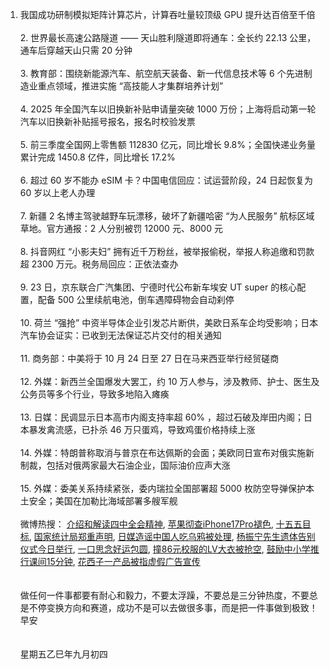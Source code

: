 1. 我国成功研制模拟矩阵计算芯片，计算吞吐量较顶级 GPU 提升达百倍至千倍 </br></br> 2. 世界最长高速公路隧道 —— 天山胜利隧道即将通车：全长约 22.13 公里，通车后穿越天山只需 20 分钟 </br></br> 3. 教育部：围绕新能源汽车、航空航天装备、新一代信息技术等 6 个先进制造业重点领域，推进实施 “高技能人才集群培养计划” </br></br> 4. 2025 年全国汽车以旧换新补贴申请量突破 1000 万份；上海将启动第一轮汽车以旧换新补贴摇号报名，报名时校验发票 </br></br> 5. 前三季度全国网上零售额 112830 亿元，同比增长 9.8%；全国快递业务量累计完成 1450.8 亿件，同比增长 17.2% </br></br> 6. 超过 60 岁不能办 eSIM 卡？中国电信回应：试运营阶段，24 日起恢复为 60 岁以上老人办理 </br></br> 7. 新疆 2 名博主驾驶越野车玩漂移，破坏了新疆哈密 “为人民服务” 航标区域草地。官方通报：2 人分别被罚 12000 元、8000 元 </br></br> 8. 抖音网红 “小影夫妇” 拥有近千万粉丝，被举报偷税，举报人称追缴和罚款超 2300 万元。税务局回应：正依法查办 </br></br> 9. 23 日，京东联合广汽集团、宁德时代公布新车埃安 UT super 的核心配置，配备 500 公里续航电池，倒车遇障碍物会自动刹停 </br></br> 10. 荷兰 “强抢” 中资半导体企业引发芯片断供，美欧日系车企均受影响；日本汽车协会证实：已收到无法保证芯片交付的相关通知 </br></br> 11. 商务部：中美将于 10 月 24 日至 27 日在马来西亚举行经贸磋商 </br></br> 12. 外媒：新西兰全国爆发大罢工，约 10 万人参与，涉及教师、护士、医生及公务员等多个行业，导致多地陷入瘫痪 </br></br> 13. 日媒：民调显示日本高市内阁支持率超 60% ，超过石破及岸田内阁；日本暴发禽流感，已扑杀 46 万只蛋鸡，导致鸡蛋价格持续上涨 </br></br> 14. 外媒：特朗普称取消与普京在布达佩斯的会面；美欧同日宣布对俄实施新制裁，包括对俄两家最大石油企业，国际油价应声大涨 </br></br> 15. 外媒：委美关系持续紧张，委内瑞拉全国部署超 5000 枚防空导弹保护本土安全；美国在加勒比海域部署多艘军舰 </br></br> 微博热搜：  [介绍和解读四中全会精神](https://s.weibo.com/weibo?q=%E4%BB%8B%E7%BB%8D%E5%92%8C%E8%A7%A3%E8%AF%BB%E5%9B%9B%E4%B8%AD%E5%85%A8%E4%BC%9A%E7%B2%BE%E7%A5%9E),  [苹果彻查iPhone17Pro褪色](https://s.weibo.com/weibo?q=%E8%8B%B9%E6%9E%9C%E5%BD%BB%E6%9F%A5iPhone17Pro%E8%A4%AA%E8%89%B2),  [十五五目标](https://s.weibo.com/weibo?q=%E5%8D%81%E4%BA%94%E4%BA%94%E7%9B%AE%E6%A0%87),  [国家统计局郑重声明](https://s.weibo.com/weibo?q=%E5%9B%BD%E5%AE%B6%E7%BB%9F%E8%AE%A1%E5%B1%80%E9%83%91%E9%87%8D%E5%A3%B0%E6%98%8E),  [日媒造谣中国人吃乌鸦被处理](https://s.weibo.com/weibo?q=%E6%97%A5%E5%AA%92%E9%80%A0%E8%B0%A3%E4%B8%AD%E5%9B%BD%E4%BA%BA%E5%90%83%E4%B9%8C%E9%B8%A6%E8%A2%AB%E5%A4%84%E7%90%86),  [杨振宁先生遗体告别仪式今日举行](https://s.weibo.com/weibo?q=%E6%9D%A8%E6%8C%AF%E5%AE%81%E5%85%88%E7%94%9F%E9%81%97%E4%BD%93%E5%91%8A%E5%88%AB%E4%BB%AA%E5%BC%8F%E4%BB%8A%E6%97%A5%E4%B8%BE%E8%A1%8C),  [一口思念好运包圆](https://s.weibo.com/weibo?q=%E4%B8%80%E5%8F%A3%E6%80%9D%E5%BF%B5%E5%A5%BD%E8%BF%90%E5%8C%85%E5%9C%86),  [撞86元校服的LV大衣被抢空](https://s.weibo.com/weibo?q=%E6%92%9E86%E5%85%83%E6%A0%A1%E6%9C%8D%E7%9A%84LV%E5%A4%A7%E8%A1%A3%E8%A2%AB%E6%8A%A2%E7%A9%BA),  [鼓励中小学推行课间15分钟](https://s.weibo.com/weibo?q=%E9%BC%93%E5%8A%B1%E4%B8%AD%E5%B0%8F%E5%AD%A6%E6%8E%A8%E8%A1%8C%E8%AF%BE%E9%97%B415%E5%88%86%E9%92%9F),  [花西子一产品被指虚假广告宣传](https://s.weibo.com/weibo?q=%E8%8A%B1%E8%A5%BF%E5%AD%90%E4%B8%80%E4%BA%A7%E5%93%81%E8%A2%AB%E6%8C%87%E8%99%9A%E5%81%87%E5%B9%BF%E5%91%8A%E5%AE%A3%E4%BC%A0)
</br></br></br>做任何一件事都要有耐心和毅力，不要太浮躁，不要总是三分钟热度，不要总是不停变换方向和赛道，成功不是可以去做很多事，而是把一件事做到极致！早安</br></br></br>星期五乙巳年九月初四